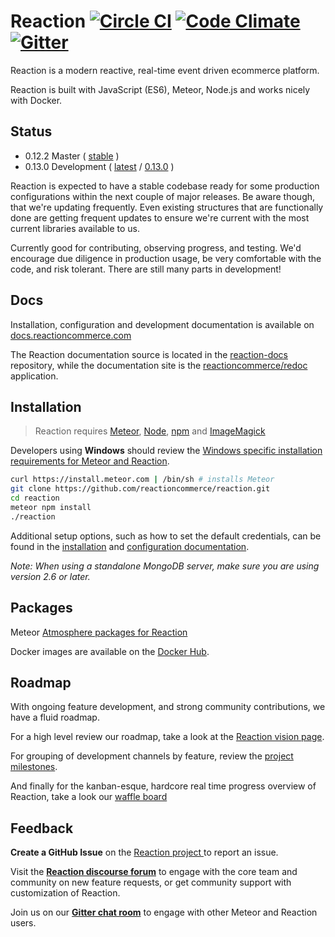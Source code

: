 # Reaction [![Circle CI](https://circleci.com/gh/reactioncommerce/reaction.svg?style=svg)](https://circleci.com/gh/reactioncommerce/reaction) [![Code Climate](https://codeclimate.com/github/reactioncommerce/reaction/badges/gpa.svg)](https://codeclimate.com/github/reactioncommerce/reaction) [![Gitter](https://badges.gitter.im/JoinChat.svg)](https://gitter.im/reactioncommerce/reaction?utm_source=badge&utm_medium=badge&utm_campaign=pr-badge&utm_content=badge)
Reaction is a modern reactive, real-time event driven ecommerce platform.

Reaction is built with JavaScript (ES6), Meteor, Node.js and works nicely with Docker.

## Status
- 0.12.2 Master ( [stable](https://github.com/reactioncommerce/reaction/tree/master) )
- 0.13.0 Development ( [latest](https://github.com/reactioncommerce/reaction/tree/development) / [0.13.0](https://github.com/reactioncommerce/reaction/tree/development-v0.13) )

Reaction is expected to have a stable codebase ready for some production configurations within the next couple of major releases.  Be aware though, that we're updating frequently. Even existing structures that are functionally done are getting frequent updates to ensure we're current with the most current libraries available to us.

 Currently good for contributing, observing progress, and testing. We'd encourage due diligence in production usage, be very comfortable with the code, and risk tolerant. There are still many parts in development!

## Docs
Installation, configuration and development documentation is available on [docs.reactioncommerce.com](https://docs.reactioncommerce.com/)

The Reaction documentation source is located in the [reaction-docs](https://github.com/reactioncommerce/reaction-docs) repository, while the documentation site is the [reactioncommerce/redoc](https://github.com/reactioncommerce/redoc) application.

## Installation
> Reaction requires [Meteor](https://www.meteor.com/install), [Node](http://nodejs.org/), [npm](https://www.npmjs.com/) and [ImageMagick](http://www.imagemagick.org/script/binary-releases.php)

Developers using **Windows** should review the [Windows specific installation requirements for Meteor and Reaction](https://docs.reactioncommerce.com/reaction-docs/development/requirements).

```bash
curl https://install.meteor.com | /bin/sh # installs Meteor
git clone https://github.com/reactioncommerce/reaction.git
cd reaction
meteor npm install
./reaction
```

Additional setup options, such as how to set the default credentials, can be found in the  [installation](https://docs.reactioncommerce.com/reaction-docs/development/installation) and [configuration documentation](https://docs.reactioncommerce.com/reaction-docs/development/configuration).

_Note: When using a standalone MongoDB server, make sure you are using version 2.6 or later._

## Packages
Meteor [Atmosphere packages for Reaction](https://atmospherejs.com/?q=reaction)

Docker images are available on the [Docker Hub](https://hub.docker.com/u/reactioncommerce/).

## Roadmap
With ongoing feature development, and strong community contributions, we have a fluid roadmap.

For a high level review our roadmap, take a look at the [Reaction vision page](http://reactioncommerce.com/vision).

For grouping of development channels by feature, review the [project milestones](https://github.com/reactioncommerce/reaction/milestones).

And finally for the kanban-esque, hardcore real time progress overview of Reaction, take a look our [waffle board](https://waffle.io/reactioncommerce/reaction)

## Feedback
**Create a GitHub Issue** on the [Reaction project ](https://github.com/reactioncommerce/reaction) to report an issue.

Visit the **[Reaction discourse forum](http://discourse.reactioncommerce.com/)** to engage with the core team and community on new feature requests, or get community support with customization of Reaction.

Join us on our **[Gitter chat room](https://gitter.im/reactioncommerce/reaction)** to engage with other Meteor and Reaction users.
